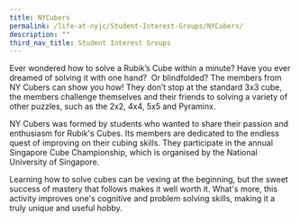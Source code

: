 ```yaml
---
title: NYCubers
permalink: /life-at-nyjc/Student-Interest-Groups/NYCubers/
description: ""
third_nav_title: Student Interest Groups
---
```


Ever wondered how to solve a Rubik’s Cube within a minute? Have you ever dreamed of solving it with one hand?  Or blindfolded? The members from NY Cubers can show you how! They don’t stop at the standard 3x3 cube, the members challenge themselves and their friends to solving a variety of other puzzles, such as the 2x2, 4x4, 5x5 and Pyraminx.

NY Cubers was formed by students who wanted to share their passion and enthusiasm for Rubik's Cubes. Its members are dedicated to the endless quest of improving on their cubing skills. They participate in the annual Singapore Cube Championship, which is organised by the National University of Singapore.

Learning how to solve cubes can be vexing at the beginning, but the sweet success of mastery that follows makes it well worth it. What's more, this activity improves one's cognitive and problem solving skills, making it a truly unique and useful hobby.
